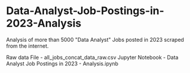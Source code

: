 # Data-Analyst-Job-Postings-in-2023-Analysis
Analysis of more than 5000 "Data Analyst" Jobs posted in 2023 scraped from the internet. 

Raw data File - all_jobs_concat_data_raw.csv
Jupyter Notebook - Data Analyst Job Postings in 2023 - Analysis.ipynb
